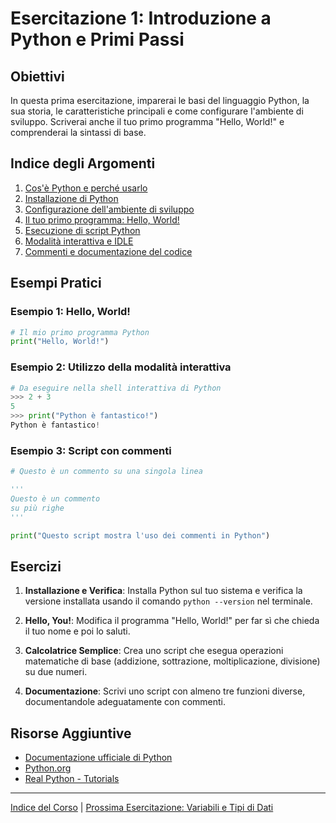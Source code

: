 # Esercitazione 1: Introduzione a Python e Primi Passi

## Obiettivi
In questa prima esercitazione, imparerai le basi del linguaggio Python, la sua storia, le caratteristiche principali e come configurare l'ambiente di sviluppo. Scriverai anche il tuo primo programma "Hello, World!" e comprenderai la sintassi di base.

## Indice degli Argomenti
1. [Cos'è Python e perché usarlo](./teoria/01_cosa_e_python.md)
2. [Installazione di Python](./teoria/02_installazione_python.md)
3. [Configurazione dell'ambiente di sviluppo](./teoria/03_configurazione_ambiente.md)
4. [Il tuo primo programma: Hello, World!](./teoria/04_hello_world.md)
5. [Esecuzione di script Python](./teoria/05_esecuzione_script.md)
6. [Modalità interattiva e IDLE](./teoria/06_modalita_interattiva.md)
7. [Commenti e documentazione del codice](./teoria/07_commenti_documentazione.md)

## Esempi Pratici

### Esempio 1: Hello, World!
```python
# Il mio primo programma Python
print("Hello, World!")
```

### Esempio 2: Utilizzo della modalità interattiva
```python
# Da eseguire nella shell interattiva di Python
>>> 2 + 3
5
>>> print("Python è fantastico!")
Python è fantastico!
```

### Esempio 3: Script con commenti
```python
# Questo è un commento su una singola linea

'''
Questo è un commento
su più righe
'''

print("Questo script mostra l'uso dei commenti in Python")
```

## Esercizi

1. **Installazione e Verifica**: Installa Python sul tuo sistema e verifica la versione installata usando il comando `python --version` nel terminale.

2. **Hello, You!**: Modifica il programma "Hello, World!" per far sì che chieda il tuo nome e poi lo saluti.

3. **Calcolatrice Semplice**: Crea uno script che esegua operazioni matematiche di base (addizione, sottrazione, moltiplicazione, divisione) su due numeri.

4. **Documentazione**: Scrivi uno script con almeno tre funzioni diverse, documentandole adeguatamente con commenti.

## Risorse Aggiuntive
- [Documentazione ufficiale di Python](https://docs.python.org/)
- [Python.org](https://www.python.org/)
- [Real Python - Tutorials](https://realpython.com/)

---

[Indice del Corso](../README.md) | [Prossima Esercitazione: Variabili e Tipi di Dati](../02-Variabili_Tipi_Dati/README.md)